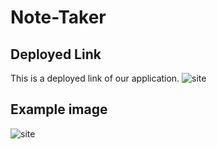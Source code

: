 # Note-Taker

## Deployed Link
This is a deployed link of our application.
![site](https://proffesional-note-taker20.herokuapp.com/)

## Example image 
![site]()
